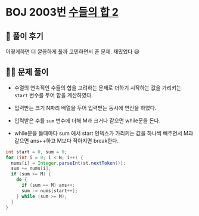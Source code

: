 # BOJ 2003번 [수들의 합 2](https://www.acmicpc.net/problem/2003)



## 🌈 풀이 후기

어떻게하면 더 깔끔하게 풀까 고민하면서 푼 문제. 재밌었다 :smiley:

## 👩‍🏫 문제 풀이

- 수열의 연속적인 수들의 합을 고려하는 문제로 더하기 시작하는 값을 가리키는 <code>start</code> 변수를 두어 합을 계산하였다.

- 입력받는 크기 N짜리 배열을 두어 입력받는 동시에 연산을 하였다. 
- 입력받은 수를 <code>sum</code> 변수에 더해 M과 크거나 같으면 while문을 돈다. 
- while문을 돌때마다 sum 에서 start 인덱스가 가리키는 값을 하나씩 빼주면서 M과 같으면 ans++하고 M보다 작아지면 break한다.

```java
int start = 0, sum = 0;
for (int i = 0; i < N; i++) {
  nums[i] = Integer.parseInt(st.nextToken());
  sum += nums[i];
  if (sum >= M) {
    do {
      if (sum == M)	ans++;
      sum -= nums[start++];
    } while (sum >= M);
  }
}
```



